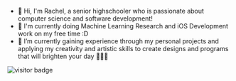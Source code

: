 - 👋 Hi, I'm Rachel, a senior highschooler who is passionate about computer science and software development! 
- 🌱 I'm currently doing Machine Learning Research and iOS Development work on my free time :D  
- 📌 I’m currently gaining experience through my personal projects and applying my creativity and artistic skills to create designs and programs that will brighten your day 👩🏻‍💻

![visitor badge](https://visitor-badge.glitch.me/badge?page_id=rachruby.visitor-badge)

<!---
- 💞️ I’m looking to collaborate on ...
- 📫 How to reach me ...


rachruby/rachruby is a ✨ special ✨ repository because its `README.md` (this file) appears on your GitHub profile.
You can click the Preview link to take a look at your changes.
--->
